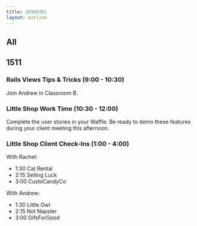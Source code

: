```yaml
---
title: 20160301
layout: outline
---
```


## All


## 1511

### Rails Views Tips & Tricks (9:00 - 10:30)

Join Andrew in Classroom B. 

### Little Shop Work Time (10:30 - 12:00)

Complete the user stories in your Waffle. Be ready to demo these features during your client meeting this afternoon. 

### Little Shop Client Check-Ins (1:00 - 4:00)

With Rachel: 

* 1:30 Cat Rental
* 2:15 Selling Luck
* 3:00 CustoCandyCo

With Andrew: 

* 1:30 Little Owl
* 2:15 Not Napster
* 3:00 GifsForGood
